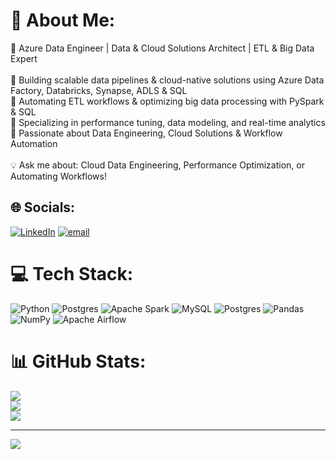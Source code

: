 # 💫 About Me:
🚀 Azure Data Engineer | Data & Cloud Solutions Architect | ETL & Big Data Expert<br><br>🔹 Building scalable data pipelines & cloud-native solutions using Azure Data Factory, Databricks, Synapse, ADLS & SQL<br>🔹 Automating ETL workflows & optimizing big data processing with PySpark & SQL<br>🔹 Specializing in performance tuning, data modeling, and real-time analytics<br>🔹 Passionate about Data Engineering, Cloud Solutions & Workflow Automation<br><br>💡 Ask me about: Cloud Data Engineering, Performance Optimization, or Automating Workflows!


## 🌐 Socials:
[![LinkedIn](https://img.shields.io/badge/LinkedIn-%230077B5.svg?logo=linkedin&logoColor=white)](https://linkedin.com/in/https://www.linkedin.com/in/udaya-g-253b0b235/) [![email](https://img.shields.io/badge/Email-D14836?logo=gmail&logoColor=white)](mailto:udii91@gmail.com) 

# 💻 Tech Stack:
![Python](https://img.shields.io/badge/python-3670A0?style=for-the-badge&logo=python&logoColor=ffdd54) ![Postgres](https://img.shields.io/badge/postgres-%23316192.svg?style=for-the-badge&logo=postgresql&logoColor=white) ![Apache Spark](https://img.shields.io/badge/Apache%20Spark-FDEE21?style=for-the-badge&logo=apachespark&logoColor=black) ![MySQL](https://img.shields.io/badge/mysql-4479A1.svg?style=for-the-badge&logo=mysql&logoColor=white) ![Postgres](https://img.shields.io/badge/postgres-%23316192.svg?style=for-the-badge&logo=postgresql&logoColor=white) ![Pandas](https://img.shields.io/badge/pandas-%23150458.svg?style=for-the-badge&logo=pandas&logoColor=white) ![NumPy](https://img.shields.io/badge/numpy-%23013243.svg?style=for-the-badge&logo=numpy&logoColor=white) ![Apache Airflow](https://img.shields.io/badge/Apache%20Airflow-017CEE?style=for-the-badge&logo=Apache%20Airflow&logoColor=white)
# 📊 GitHub Stats:
![](https://github-readme-stats.vercel.app/api?username=udaykotian&theme=default&hide_border=false&include_all_commits=true&count_private=true)<br/>
![](https://nirzak-streak-stats.vercel.app/?user=udaykotian&theme=default&hide_border=false)<br/>
![](https://github-readme-stats.vercel.app/api/top-langs/?username=udaykotian&theme=default&hide_border=false&include_all_commits=true&count_private=true&layout=compact)

---
[![](https://visitcount.itsvg.in/api?id=udaykotian&icon=0&color=0)](https://visitcount.itsvg.in)

<!-- Proudly created with GPRM ( https://gprm.itsvg.in ) -->
